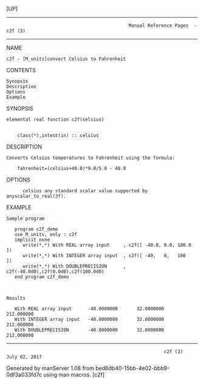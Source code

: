 [UP]

-----------------------------------------------------------------------------------------------------------------------------------
                                                 Manual Reference Pages  - c2f (3)
-----------------------------------------------------------------------------------------------------------------------------------
                                                                 
NAME

    c2f - [M_units]convert Celsius to Fahrenheit

CONTENTS

    Synopsis
    Description
    Options
    Example

SYNOPSIS

    elemental real function c2f(celsius)


        class(*),intent(in) :: celsius

DESCRIPTION

    Converts Celsius temperatures to Fahrenheit using the formula:

        fahrenheit=(celsius+40.0)*9.0/5.0 - 40.0

OPTIONS

          celsius any standard scalar value supported by anyscalar_to_real(3f).

EXAMPLE

    Sample program

       program c2f_demo
       use M_units, only : c2f
       implicit none
          write(*,*) With REAL array input     , c2f([ -40.0, 0.0, 100.0 ])
          write(*,*) With INTEGER array input  , c2f([ -40,   0,   100   ])
          write(*,*) With DOUBLEPRECISION      , c2f(-40.0d0),c2f(0.0d0),c2f(100.0d0)
       end program c2f_demo



    Results

       With REAL array input      -40.0000000       32.0000000       212.000000
       With INTEGER array input   -40.0000000       32.0000000       212.000000
       With DOUBLEPRECISION       -40.0000000       32.0000000       212.000000

-----------------------------------------------------------------------------------------------------------------------------------

                                                              c2f (3)                                                 July 02, 2017

Generated by manServer 1.08 from bed6db40-15bb-4e02-bbb9-0df3a033fd7c using man macros.
                                                               [c2f]
